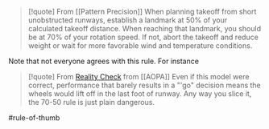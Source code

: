 > [!quote] From [[Pattern Precision]]
> When planning takeoff from short unobstructed runways, establish a landmark at 50% of your calculated takeoff distance. When reaching that landmark, you should be at 70% of your rotation speed. If not, abort the takeoff and reduce weight or wait for more favorable wind and temperature conditions.

Note that not everyone agrees with this rule. For instance
> [!quote] From [Reality Check](https://www.aopa.org/news-and-media/all-news/2023/june/pilot/flying-smart-reality-check) from [[AOPA]]
> Even if this model were correct, performance that barely results in a "'go" decision means the wheels would lift off in the last foot of runway. Any way you slice it, the 70-50 rule is just plain dangerous.

#rule-of-thumb